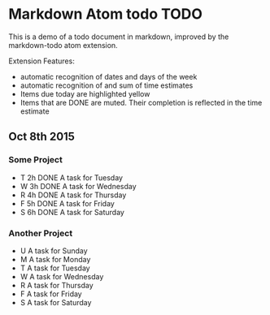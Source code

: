 # Markdown Atom todo TODO

This is a demo of a todo document in markdown, improved by the markdown-todo atom extension.

Extension Features:
- automatic recognition of dates and days of the week
- automatic recognition of and sum of time estimates
- Items due today are highlighted yellow
- Items that are DONE are muted. Their completion is reflected in the time estimate


## Oct 8th 2015

### Some Project

- T   2h  DONE  A task for Tuesday
- W   3h  DONE  A task for Wednesday
- R   4h  DONE  A task for Thursday
- F   5h  DONE  A task for Friday
- S   6h  DONE  A task for Saturday

### Another Project

- U   A task for Sunday
- M   A task for Monday
- T   A task for Tuesday
- W   A task for Wednesday
- R   A task for Thursday
- F   A task for Friday
- S   A task for Saturday
